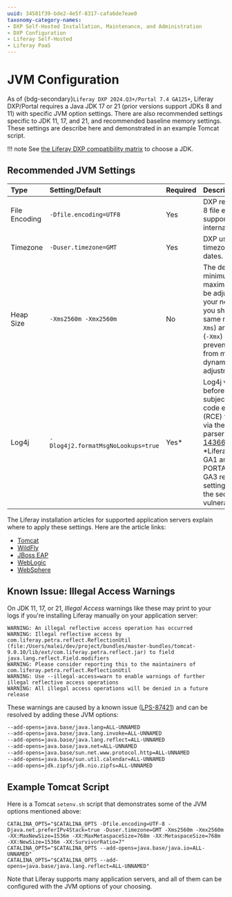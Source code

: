 ```yaml
---
uuid: 34581f39-bde2-4e5f-8317-cafa6de7eae0
taxonomy-category-names:
- DXP Self-Hosted Installation, Maintenance, and Administration
- DXP Configuration
- Liferay Self-Hosted
- Liferay PaaS
---
```

# JVM Configuration

As of {bdg-secondary}`Liferay DXP 2024.Q3+/Portal 7.4 GA125+`, Liferay DXP/Portal requires a Java JDK 17 or 21 (prior versions support JDKs 8 and 11) with specific JVM option settings. There are also recommended settings specific to JDK 11, 17, and 21, and recommended baseline memory settings. These settings are describe here and demonstrated in an example Tomcat script.

!!! note
    See [the Liferay DXP compatibility matrix](https://help.liferay.com/hc/en-us/articles/4411310034829-Liferay-DXP-Quarterly-Releases-Compatibility-Matrix) to choose a JDK.

## Recommended JVM Settings

| Type          | Setting/Default                    | Required | Description                                                                                                                                                                                                                                                                                                      |
| :------------ | :--------------------------------- | :------- | :--------------------------------------------------------------------------------------------------------------------------------------------------------------------------------------------------------------------------------------------------------------------------------------------------------------- |
| File Encoding | `-Dfile.encoding=UTF8`             | Yes      | DXP requires UTF-8 file encoding to support internationalization.                                                                                                                                                                                                                                                |
| Timezone      | `-Duser.timezone=GMT`              | Yes      | DXP uses the GMT timezone for all dates.                                                                                                                                                                                                                                                                         |
| Heap Size     | `-Xms2560m -Xmx2560m`              | No       | The default minimum and maximum size can be adjusted to suit your needs, but you should set the same minimum (`-Xms`) and maximum (`-Xmx`) size to prevent the JVM from making dynamic adjustments.                                                                                                              |
| Log4j         | `-Dlog4j2.formatMsgNoLookups=true` | Yes*     | Log4j versions before 2.15.0 are subject to a remote code execution (RCE) vulnerability via the LDAP JNDI parser. See [LPS-143663](https://issues.liferay.com/browse/LPS-143663) for details. \*Liferay DXP 7.4 GA1 and Liferay PORTAL 7.4 GA1 - GA3 require this setting to resolve the security vulnerability. |

The Liferay installation articles for supported application servers explain where to apply these settings. Here are the article links:

- [Tomcat](../installing-liferay/installing-liferay-on-an-application-server/installing-on-tomcat.md)
- [WildFly](../installing-liferay/installing-liferay-on-an-application-server/installing-on-wildfly.md)
- [JBoss EAP](../installing-liferay/installing-liferay-on-an-application-server/installing-on-jboss-eap.md)
- [WebLogic](../installing-liferay/installing-liferay-on-an-application-server/installing-on-weblogic.md)
- [WebSphere](../installing-liferay/installing-liferay-on-an-application-server/installing-on-websphere.md)

## Known Issue: Illegal Access Warnings

On JDK 11, 17, or 21, _Illegal Access_ warnings like these may print to your logs if you're installing Liferay manually on your application server:

```message
WARNING: An illegal reflective access operation has occurred
WARNING: Illegal reflective access by com.liferay.petra.reflect.ReflectionUtil (file:/Users/malei/dev/project/bundles/master-bundles/tomcat-9.0.10/lib/ext/com.liferay.petra.reflect.jar) to field java.lang.reflect.Field.modifiers
WARNING: Please consider reporting this to the maintainers of com.liferay.petra.reflect.ReflectionUtil
WARNING: Use --illegal-access=warn to enable warnings of further illegal reflective access operations
WARNING: All illegal access operations will be denied in a future release
```

These warnings are caused by a known issue ([LPS-87421](https://issues.liferay.com/browse/LPS-87421)) and can be resolved by adding these JVM options:

```bash
--add-opens=java.base/java.lang=ALL-UNNAMED
--add-opens=java.base/java.lang.invoke=ALL-UNNAMED
--add-opens=java.base/java.lang.reflect=ALL-UNNAMED
--add-opens=java.base/java.net=ALL-UNNAMED
--add-opens=java.base/sun.net.www.protocol.http=ALL-UNNAMED
--add-opens=java.base/sun.util.calendar=ALL-UNNAMED
--add-opens=jdk.zipfs/jdk.nio.zipfs=ALL-UNNAMED
```

## Example Tomcat Script

Here is a Tomcat `setenv.sh` script that demonstrates some of the JVM options mentioned above:

```properties
CATALINA_OPTS="$CATALINA_OPTS -Dfile.encoding=UTF-8 -Djava.net.preferIPv4Stack=true -Duser.timezone=GMT -Xms2560m -Xmx2560m -XX:MaxNewSize=1536m -XX:MaxMetaspaceSize=768m -XX:MetaspaceSize=768m -XX:NewSize=1536m -XX:SurvivorRatio=7"
CATALINA_OPTS="$CATALINA_OPTS --add-opens=java.base/java.io=ALL-UNNAMED"
CATALINA_OPTS="$CATALINA_OPTS --add-opens=java.base/java.lang.reflect=ALL-UNNAMED"
```

Note that Liferay supports many application servers, and all of them can be configured with the JVM options of your choosing.